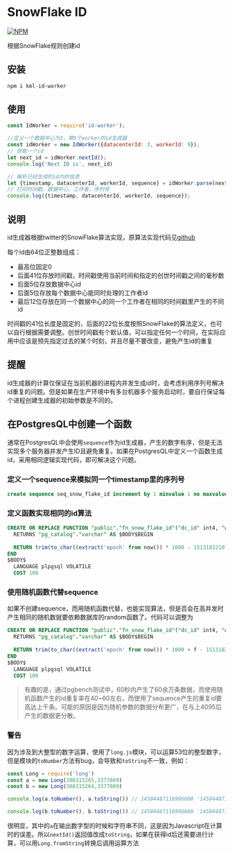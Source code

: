 # SnowFlake ID
[![NPM](https://nodei.co/npm/kml-id-worker.png)](https://nodei.co/npm/kml-id-worker/)

根据SnowFlake规则创建id



## 安装

```sh
npm i kml-id-worker
```



## 使用

```javascript
const IdWorker = require('id-worker');

//定义一个数据中心为3，第9个worker的id生成器
const idWorker = new IdWorker({datacenterId: 3, workerId: 9});
// 获取一个id
let next_id = idWorker.nextId();
console.log('Next ID is', next_id)

// 解析已经生成的id内的信息
let {timestamp, datacenterId, workerId, sequence} = idWorker.parse(next_id);
// 打印时间戳、数据中心、工作者、序列号
console.log({timestamp, datacenterId, workerId, sequence});

```



## 说明

id生成器根据twitter的SnowFlake算法实现，原算法实现代码见[github](https://github.com/twitter/snowflake/blob/snowflake-2010/src/main/scala/com/twitter/service/snowflake/IdWorker.scala)

每个id由64位正整数组成：

- 最高位固定0
- 后面41位存放时间戳，时间戳使用当前时间和指定的创世时间戳之间的毫秒数
- 后面5位存放数据中心id
- 后面5位存放每个数据中心能同时处理的工作者id
- 最后12位存放在同一个数据中心的同一个工作者在相同的时间戳里产生的不同id

时间戳的41位长度是固定的，后面的22位长度按照SnowFlake的算法定义，也可以自行根据需要调整。创世时间戳有个默认值，可以指定任何一个时间，在实际应用中应该是预先指定过去的某个时刻，并且尽量不要改变，避免产生id的重复



## 提醒

id生成器的计算仅保证在当前机器的进程内并发生成id时，会考虑利用序列号解决id重复的问题。但是如果在生产环境中有多台机器多个服务启动时，要自行保证每个进程创建生成器的初始参数是不同的。



## 在PostgresQL中创建一个函数

通常在PostgresQL中会使用`sequence`作为id生成器，产生的数字有序，但是无法实现多个服务器并发产生ID且避免重复。如果在PostgresQL中定义一个函数生成id，采用相同逻辑实现代码，即可解决这个问题。

### 定义一个sequence来模拟同一个timestamp里的序列号

```sql
create sequence seq_snow_flake_id increment by 1 minvalue 1 no maxvalue start with 1;
```

### 定义函数实现相同的id算法

```sql
CREATE OR REPLACE FUNCTION "public"."fn_snow_flake_id"("dc_id" int4, "worker_id" int4)
  RETURNS "pg_catalog"."varchar" AS $BODY$BEGIN
	
  RETURN trim(to_char((extract('epoch' from now()) * 1000 - 1513182210789) * power(2,22) :: BIGINT + (((dc_id & 31)<<17) | ((worker_id & 31)<<10)) + (nextval('seq_snow_flake_id') & 4095), '9999999999999999999'));
END
$BODY$
  LANGUAGE plpgsql VOLATILE
  COST 100
```



### 使用随机函数代替sequence

如果不创建sequence，而用随机函数代替，也能实现算法，但是否会在高并发时产生相同的随机数就要依赖数据库的random函数了。代码可以调整为

```sql
CREATE OR REPLACE FUNCTION "public"."fn_snow_flake_id"("dc_id" int4, "worker_id" int4, "f" bigint = 0)
  RETURNS "pg_catalog"."varchar" AS $BODY$BEGIN
	
  RETURN trim(to_char((extract('epoch' from now()) * 1000 + f - 1513182210789) * power(2,22) :: BIGINT + (((dc_id & 31)<<17) | ((worker_id & 31)<<10)) + ((random()*10000)::int & 4095), '9999999999999999999'));
END
$BODY$
  LANGUAGE plpgsql VOLATILE
  COST 100
```

> 有趣的是，通过pgbench测试中，60秒内产生了60余万条数据，而使用随机函数产生的id重复率在40~60左右，而使用了sequence产生的重复id要高达上千条。可能的原因是因为随机参数的数据分布更广，在与上4095后产生的数据更分散。



### 警告

因为涉及到大整型的数字运算，使用了`long.js`模块，可以运算53位的整型数字，但是模块的`toNumber`方法有bug，会导致和`toString`不一致，例如：

```javascript
const Long = require('long')
const a = new Long(306315265,3377089)
const b = new Long(306315264,3377089)

console.log(a.toNumber(), a.toString()) // 14504487116996608 '14504487116996609'

console.log(b.toNumber(), b.toString()) // 14504487116996608 '14504487116996608'

```



很明显，其中的`a`在输出数字型的时候和字符串不同，这是因为Javascript在计算时的误差。所以`nextId()`返回值改成`toString`，如果在获得id后还需要进行计算，可以用`Long.fromString`转换后调用运算方法